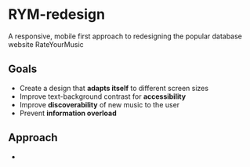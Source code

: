 # RYM-redesign
A responsive, mobile first approach to redesigning the popular database website RateYourMusic

## Goals
* Create a design that **adapts itself** to different screen sizes
* Improve text-background contrast for **accessibility**
* Improve **discoverability** of new music to the user
* Prevent **information overload**

## Approach
* 
